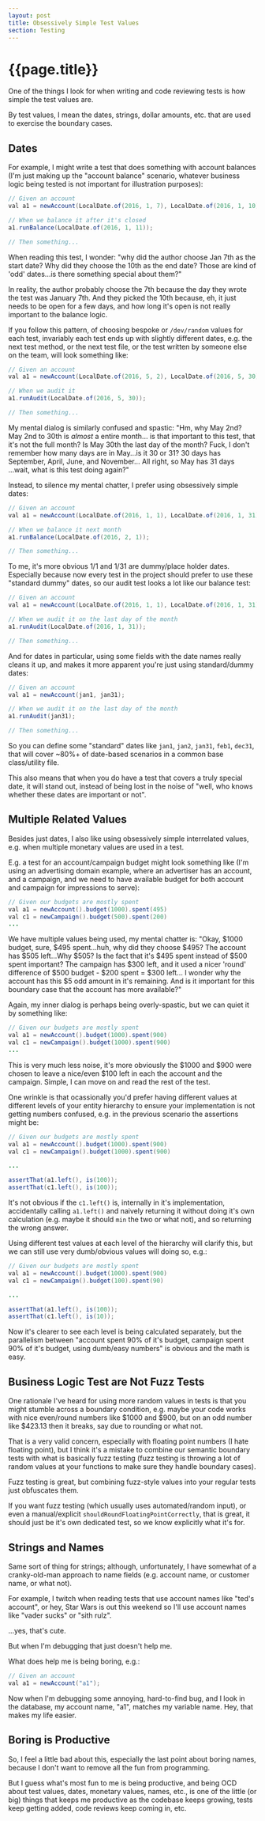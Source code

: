 ```yaml
---
layout: post
title: Obsessively Simple Test Values
section: Testing
---
```


{{page.title}}
==============

One of the things I look for when writing and code reviewing tests is how simple the test values are.

By test values, I mean the dates, strings, dollar amounts, etc. that are used to exercise the boundary cases.

Dates
-----

For example, I might write a test that does something with account balances (I'm just making up the "account balance" scenario, whatever business logic being tested is not important for illustration purposes):

```java
// Given an account
val a1 = newAccount(LocalDate.of(2016, 1, 7), LocalDate.of(2016, 1, 10));

// When we balance it after it's closed
a1.runBalance(LocalDate.of(2016, 1, 11));

// Then something...
```

When reading this test, I wonder: "why did the author choose Jan 7th as the start date? Why did they choose the 10th as the end date? Those are kind of 'odd' dates...is there something special about them?"

In reality, the author probably choose the 7th because the day they wrote the test was January 7th. And they picked the 10th because, eh, it just needs to be open for a few days, and how long it's open is not really important to the balance logic.

If you follow this pattern, of choosing bespoke or `/dev/random` values for each test, invariably each test ends up with slightly different dates, e.g. the next test method, or the next test file, or the test written by someone else on the team, will look something like:

```java
// Given an account
val a1 = newAccount(LocalDate.of(2016, 5, 2), LocalDate.of(2016, 5, 30));

// When we audit it
a1.runAudit(LocalDate.of(2016, 5, 30));

// Then something...
```

My mental dialog is similarly confused and spastic: "Hm, why May 2nd? May 2nd to 30th is *almost* a entire month... is that important to this test, that it's not the full month? Is May 30th the last day of the month? Fuck, I don't remember how many days are in May...is it 30 or 31? 30 days has September, April, June, and November... All right, so May has 31 days ...wait, what is this test doing again?"

Instead, to silence my mental chatter, I prefer using obsessively simple dates:

```java
// Given an account
val a1 = newAccount(LocalDate.of(2016, 1, 1), LocalDate.of(2016, 1, 31));

// When we balance it next month
a1.runBalance(LocalDate.of(2016, 2, 1));

// Then something...
```

To me, it's more obvious 1/1 and 1/31 are dummy/place holder dates. Especially because now every test in the project should prefer to use these "standard dummy" dates, so our audit test looks a lot like our balance test:

```java
// Given an account
val a1 = newAccount(LocalDate.of(2016, 1, 1), LocalDate.of(2016, 1, 31));

// When we audit it on the last day of the month
a1.runAudit(LocalDate.of(2016, 1, 31));

// Then something...
```

And for dates in particular, using some fields with the date names really cleans it up, and makes it more apparent you're just using standard/dummy dates:

```java
// Given an account
val a1 = newAccount(jan1, jan31);

// When we audit it on the last day of the month
a1.runAudit(jan31);

// Then something...
```

So you can define some "standard" dates like `jan1`, `jan2`, `jan31`, `feb1`, `dec31`, that will cover ~80%+ of date-based scenarios in a common base class/utility file.

This also means that when you do have a test that covers a truly special date, it will stand out, instead of being lost in the noise of "well, who knows whether these dates are important or not".

Multiple Related Values
-----------------------

Besides just dates, I also like using obsessively simple interrelated values, e.g. when multiple monetary values are used in a test.

E.g. a test for an account/campaign budget might look something like (I'm using an advertising domain example, where an advertiser has an account, and a campaign, and we need to have available budget for both account and campaign for impressions to serve):

```java
// Given our budgets are mostly spent
val a1 = newAccount().budget(1000).spent(495)
val c1 = newCampaign().budget(500).spent(200)
...
```

We have multiple values being used, my mental chatter is: "Okay, $1000 budget, sure, $495 spent...huh, why did they choose $495? The account has $505 left...Why $505? Is the fact that it's $495 spent instead of $500 spent important? The campaign has $300 left, and it used a nicer 'round' difference of $500 budget - $200 spent = $300 left... I wonder why the account has this $5 odd amount in it's remaining. And is it important for this boundary case that the account has more available?"

Again, my inner dialog is perhaps being overly-spastic, but we can quiet it by something like:

```java
// Given our budgets are mostly spent
val a1 = newAccount().budget(1000).spent(900)
val c1 = newCampaign().budget(1000).spent(900)
...
```

This is very much less noise, it's more obviously the $1000 and $900 were chosen to leave a nice/even $100 left in each the account and the campaign. Simple, I can move on and read the rest of the test.

One wrinkle is that ocassionally you'd prefer having different values at different levels of your entity hierarchy to ensure your implementation is not getting numbers confused, e.g. in the previous scenario the assertions might be:

```java
// Given our budgets are mostly spent
val a1 = newAccount().budget(1000).spent(900)
val c1 = newCampaign().budget(1000).spent(900)

...

assertThat(a1.left(), is(100));
assertThat(c1.left(), is(100));
```

It's not obvious if the `c1.left()` is, internally in it's implementation, accidentally calling `a1.left()` and naively returning it without doing it's own calculation (e.g. maybe it should `min` the two or what not), and so returning the wrong answer.

Using different test values at each level of the hierarchy will clarify this, but we can still use very dumb/obvious values will doing so, e.g.:

```java
// Given our budgets are mostly spent
val a1 = newAccount().budget(1000).spent(900)
val c1 = newCampaign().budget(100).spent(90)

...

assertThat(a1.left(), is(100));
assertThat(c1.left(), is(10));
```

Now it's clearer to see each level is being calculated separately, but the parallelism between "account spent 90% of it's budget, campaign spent 90% of it's budget, using dumb/easy numbers" is obvious and the math is easy.

Business Logic Test are Not Fuzz Tests
--------------------------------------

One rationale I've heard for using more random values in tests is that you might stumble across a boundary condition, e.g. maybe your code works with nice even/round numbers like $1000 and $900, but on an odd number like $423.13 then it breaks, say due to rounding or what not.

That is a very valid concern, especially with floating point numbers (I hate floating point), but I think it's a mistake to combine our semantic boundary tests with what is basically fuzz testing (fuzz testing is throwing a lot of random values at your functions to make sure they handle boundary cases).

Fuzz testing is great, but combining fuzz-style values into your regular tests just obfuscates them.

If you want fuzz testing (which usually uses automated/random input), or even a manual/explicit `shouldRoundFloatingPointCorrectly`, that is great, it should just be it's own dedicated test, so we know explicitly what it's for.

Strings and Names
-----------------

Same sort of thing for strings; although, unfortunately, I have somewhat of a cranky-old-man approach to name fields (e.g. account name, or customer name, or what not).

For example, I twitch when reading tests that use account names like "ted's account", or hey, Star Wars is out this weekend so I'll use account names like "vader sucks" or "sith rulz".

...yes, that's cute.

But when I'm debugging that just doesn't help me.

What does help me is being boring, e.g.:

```java
// Given an account
val a1 = newAccount("a1");
```

Now when I'm debugging some annoying, hard-to-find bug, and I look in the database, my account name, "a1", matches my variable name. Hey, that makes my life easier.

Boring is Productive
--------------------

So, I feel a little bad about this, especially the last point about boring names, because I don't want to remove all the fun from programming.

But I guess what's most fun to me is being productive, and being OCD about test values, dates, monetary values, names, etc., is one of the little (or big) things that keeps me productive as the codebase keeps growing, tests keep getting added, code reviews keep coming in, etc.


